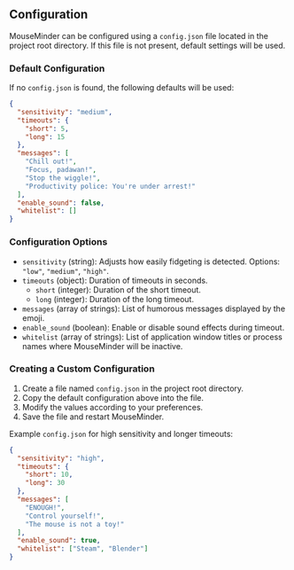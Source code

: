 ## Configuration

MouseMinder can be configured using a `config.json` file located in the project root directory. If this file is not present, default settings will be used.

### Default Configuration

If no `config.json` is found, the following defaults will be used:

```json
{
  "sensitivity": "medium",
  "timeouts": {
    "short": 5,
    "long": 15
  },
  "messages": [
    "Chill out!",
    "Focus, padawan!",
    "Stop the wiggle!",
    "Productivity police: You're under arrest!"
  ],
  "enable_sound": false,
  "whitelist": []
}
```

### Configuration Options

-   `sensitivity` (string): Adjusts how easily fidgeting is detected. Options: `"low"`, `"medium"`, `"high"`.
-   `timeouts` (object): Duration of timeouts in seconds.
    -   `short` (integer): Duration of the short timeout.
    -   `long` (integer): Duration of the long timeout.
-   `messages` (array of strings): List of humorous messages displayed by the emoji.
-   `enable_sound` (boolean): Enable or disable sound effects during timeout.
-   `whitelist` (array of strings): List of application window titles or process names where MouseMinder will be inactive.

### Creating a Custom Configuration

1.  Create a file named `config.json` in the project root directory.
2.  Copy the default configuration above into the file.
3.  Modify the values according to your preferences.
4.  Save the file and restart MouseMinder.

Example `config.json` for high sensitivity and longer timeouts:

```json
{
  "sensitivity": "high",
  "timeouts": {
    "short": 10,
    "long": 30
  },
  "messages": [
    "ENOUGH!",
    "Control yourself!",
    "The mouse is not a toy!"
  ],
  "enable_sound": true,
  "whitelist": ["Steam", "Blender"]
}
```